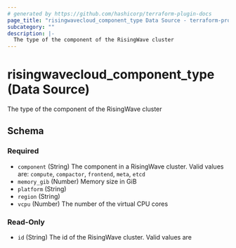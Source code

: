 ```yaml
---
# generated by https://github.com/hashicorp/terraform-plugin-docs
page_title: "risingwavecloud_component_type Data Source - terraform-provider-risingwavecloud"
subcategory: ""
description: |-
  The type of the component of the RisingWave cluster
---
```


# risingwavecloud_component_type (Data Source)

The type of the component of the RisingWave cluster



<!-- schema generated by tfplugindocs -->
## Schema

### Required

- `component` (String) The component in a RisingWave cluster. Valid values are: `compute`, `compactor`, `frontend`, `meta`, `etcd`
- `memory_gib` (Number) Memory size in GiB
- `platform` (String)
- `region` (String)
- `vcpu` (Number) The number of the virtual CPU cores

### Read-Only

- `id` (String) The id of the RisingWave cluster. Valid values are
